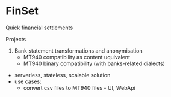 # FinSet
Quick financial settlements

Projects
1. Bank statement transformations and anonymisation
    - MT940 compatibility as content uquivalent
    - MT940 binary compatibility (with banks-related dialects)
- serverless, stateless, scalable solution
- use cases:
    - convert csv files to MT940 files - UI, WebApi


